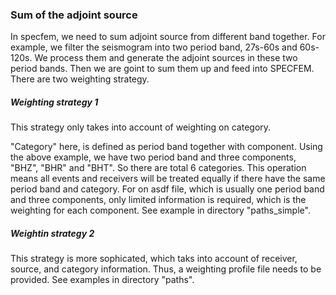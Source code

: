 ### Sum of the adjoint source

In specfem, we need to sum adjoint source from different band together.
For example, we filter the seismogram into two period band, 27s-60s and
60s-120s. We process them and generate the adjoint sources in these
two period bands. Then we are goint to sum them up and feed into SPECFEM.
There are two weighting strategy.

##### Weighting strategy 1
This strategy only takes into account of weighting on category. 

"Category" here, 
is defined as period band together with component. Using the above example, we 
have two period band and three components, "BHZ", "BHR" and "BHT". So there 
are total 6 categories. This operation means all events and receivers will be
treated equally if there have the same period band and category. For on asdf file,
which is usually one period band and three components, only limited information is
required, which is the weighting for each component. See example in directory 
"paths_simple".

##### Weightin strategy 2
This strategy is more sophicated, which taks into account of receiver, source,
and category information. Thus, a weighting profile file needs to be provided.
See examples in directory "paths".
